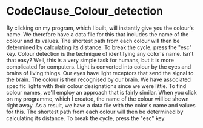 # CodeClause_Colour_detection
By clicking on my program, which I built, will instantly give you the colour's name. We therefore have a data file for this that includes the name of the colour and its values. The shortest path from each colour will then be determined by calculating its distance. To break the cycle, press the "esc" key.
Colour detection is the technique of identifying any color's name. Isn't that easy? Well, this is a very simple task for humans, but it is more complicated for computers. Light is converted into colour by the eyes and brains of living things. Our eyes have light receptors that send the signal to the brain. The colour is then recognised by our brain. We have associated specific lights with their colour designations since we were little. To find colour names, we'll employ an approach that is fairly similar. When you click on my programme, which I created, the name of the colour will be shown right away. As a result, we have a data file with the color's name and values for this. The shortest path from each colour will then be determined by calculating its distance. To break the cycle, press the "esc" key
